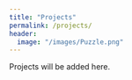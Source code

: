 ```yaml
---
title: "Projects"
permalink: /projects/
header:
  image: "/images/Puzzle.png"
---
```


Projects will be added here.
